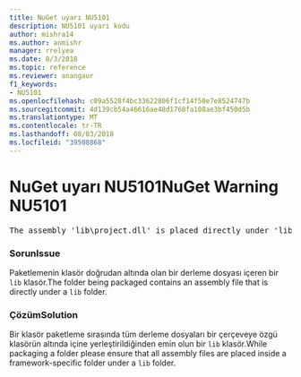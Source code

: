 ```yaml
---
title: NuGet uyarı NU5101
description: NU5101 uyarı kodu
author: mishra14
ms.author: anmishr
manager: rrelyea
ms.date: 8/3/2018
ms.topic: reference
ms.reviewer: anangaur
f1_keywords:
- NU5101
ms.openlocfilehash: c09a5528f4bc33622806f1cf14f50e7e8524747b
ms.sourcegitcommit: 4d139cb54a46616ae48d1768fa108ae3bf450d5b
ms.translationtype: MT
ms.contentlocale: tr-TR
ms.lasthandoff: 08/03/2018
ms.locfileid: "39508868"
---
```

# <a name="nuget-warning-nu5101"></a><span data-ttu-id="ee234-103">NuGet uyarı NU5101</span><span class="sxs-lookup"><span data-stu-id="ee234-103">NuGet Warning NU5101</span></span>
<pre>The assembly 'lib\project.dll' is placed directly under 'lib' folder. It is recommended that assemblies be placed inside a framework-specific folder. Move it into a framework-specific folder.</pre>

### <a name="issue"></a><span data-ttu-id="ee234-104">Sorun</span><span class="sxs-lookup"><span data-stu-id="ee234-104">Issue</span></span>

<span data-ttu-id="ee234-105">Paketlemenin klasör doğrudan altında olan bir derleme dosyası içeren bir `lib` klasör.</span><span class="sxs-lookup"><span data-stu-id="ee234-105">The folder being packaged contains an assembly file that is directly under a `lib` folder.</span></span>


### <a name="solution"></a><span data-ttu-id="ee234-106">Çözüm</span><span class="sxs-lookup"><span data-stu-id="ee234-106">Solution</span></span>

<span data-ttu-id="ee234-107">Bir klasör paketleme sırasında tüm derleme dosyaları bir çerçeveye özgü klasörün altında içine yerleştirildiğinden emin olun bir `lib` klasör.</span><span class="sxs-lookup"><span data-stu-id="ee234-107">While packaging a folder please ensure that all assembly files are placed inside a framework-specific folder under a `lib` folder.</span></span>

